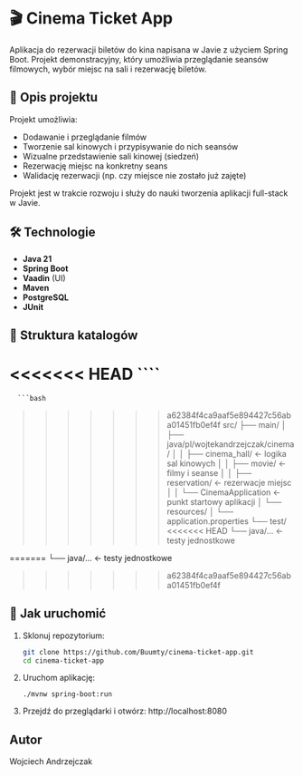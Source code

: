 # 🎬 Cinema Ticket App

Aplikacja do rezerwacji biletów do kina napisana w Javie z użyciem Spring Boot. Projekt demonstracyjny, który umożliwia przeglądanie seansów filmowych, wybór miejsc na sali i rezerwację biletów.

## 🧠 Opis projektu

Projekt umożliwia:
- Dodawanie i przeglądanie filmów
- Tworzenie sal kinowych i przypisywanie do nich seansów
- Wizualne przedstawienie sali kinowej (siedzeń)
- Rezerwację miejsc na konkretny seans
- Walidację rezerwacji (np. czy miejsce nie zostało już zajęte)

Projekt jest w trakcie rozwoju i służy do nauki tworzenia aplikacji full-stack w Javie.

## 🛠️ Technologie

- **Java 21**
- **Spring Boot**
- **Vaadin** (UI)
- **Maven**
- **PostgreSQL**
- **JUnit**

## 📁 Struktura katalogów
<<<<<<< HEAD
      ````
=======

      ```bash
>>>>>>> a62384f4ca9aaf5e894427c56aba01451fb0ef4f
      src/
      ├── main/
      │   ├── java/pl/wojtekandrzejczak/cinema/
      │   │   ├── cinema_hall/       <- logika sal kinowych
      │   │   ├── movie/             <- filmy i seanse
      │   │   ├── reservation/       <- rezerwacje miejsc
      │   │   └── CinemaApplication  <- punkt startowy aplikacji
      │   └── resources/
      │       └── application.properties
      └── test/
<<<<<<< HEAD
      └── java/...               <- testy jednostkowe

=======
            └── java/...               <- testy jednostkowe
>>>>>>> a62384f4ca9aaf5e894427c56aba01451fb0ef4f

## 🚀 Jak uruchomić

1. Sklonuj repozytorium:
   ```bash
   git clone https://github.com/Buumty/cinema-ticket-app.git
   cd cinema-ticket-app
   
2. Uruchom aplikację:
    ````
    ./mvnw spring-boot:run

3. Przejdź do przeglądarki i otwórz: http://localhost:8080

## Autor

Wojciech Andrzejczak
